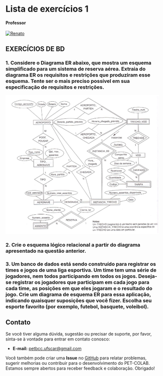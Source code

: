 # Lista de exercícios 1

#### Professor
[![Renato](https://img.shields.io/badge/Renato_Bueno-%2300599C.svg?style=for-the-badge&logo=GoogleScholar&logoColor=white)](https://site.dc.ufscar.br/docente/5cee7e5d48365a001679f750)

## EXERCÍCIOS DE BD

### 1. Considere o Diagrama ER abaixo, que mostra um esquema simplificado para um sistema de reserva aérea. Extraia do diagrama ER os requisitos e restrições que produziram esse esquema. Tente ser o mais preciso possível em sua especificação de requisitos e restrições.

![Imagem 1](https://github.com/petbccufscar/.github/raw/main/pet-colab/BD/Renato/Captura%20de%20tela%202024-03-19%20232318.png)

### 2. Crie o esquema lógico relacional a partir do diagrama apresentado na questão anterior.

### 3. Um banco de dados está sendo construído para registrar os times e jogos de uma liga esportiva. Um time tem uma série de jogadores, nem todos participando em todos os jogos. Deseja-se registrar os jogadores que participam em cada jogo para cada time, as posições em que eles jogaram e o resultado do jogo. Crie um diagrama de esquema ER para essa aplicação, indicando quaisquer suposições que você fizer. Escolha seu esporte favorito (por exemplo, futebol, basquete, voleibol).

## Contato

Se você tiver alguma dúvida, sugestão ou precisar de suporte, por favor, sinta-se à vontade para entrar em contato conosco:

- **E-mail:** petbcc.ufscar@gmail.com

Você também pode criar uma **Issue** no [GitHub](https://github.com/petbccufscar/pet-colab/issues) para relatar problemas, sugerir melhorias ou contribuir para o desenvolvimento do PET-COLAB. Estamos sempre abertos para receber feedback e colaboração. Obrigado!